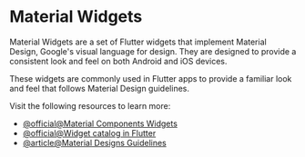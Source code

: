 # Material Widgets

Material Widgets are a set of Flutter widgets that implement Material Design, Google's visual language for design. They are designed to provide a consistent look and feel on both Android and iOS devices.

These widgets are commonly used in Flutter apps to provide a familiar look and feel that follows Material Design guidelines.

Visit the following resources to learn more:

- [@official@Material Components Widgets](https://docs.flutter.dev/development/ui/widgets/material)
- [@official@Widget catalog in Flutter](https://docs.flutter.dev/development/ui/widgets)
- [@article@Material Designs Guidelines](https://m2.material.io/design/guidelines-overview)
